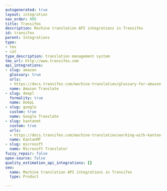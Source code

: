 ```yaml
---
autogenerated: true
layout: integration
nav_order: 995
title: Transifex
description: Machine translation API integrations in Transifex
id: transifex
parent: Integrations
type:
- tms
- cat
type_description: translation management system
tms_url: http://www.transifex.com
api_integrations:
- slug: amazon
  glossary: true
  urls:
  - https://docs.transifex.com/machine-translation/glossary-for-amazon-machine-translation-mt
  name: Amazon Translate
- slug: deepl
  formality: true
  name: DeepL
- slug: google
  custom: true
  name: Google Translate
- slug: kantanmt
  custom: true
  urls:
  - https://docs.transifex.com/machine-translation/working-with-kantan-mt
  name: KantanMT
- slug: microsoft
  name: Microsoft Translator
fuzzy_repair: false
open-source: false
quality_estimation_api_integrations: []
seo:
  name: Machine translation API integrations in Transifex
  type: Product

---
```


